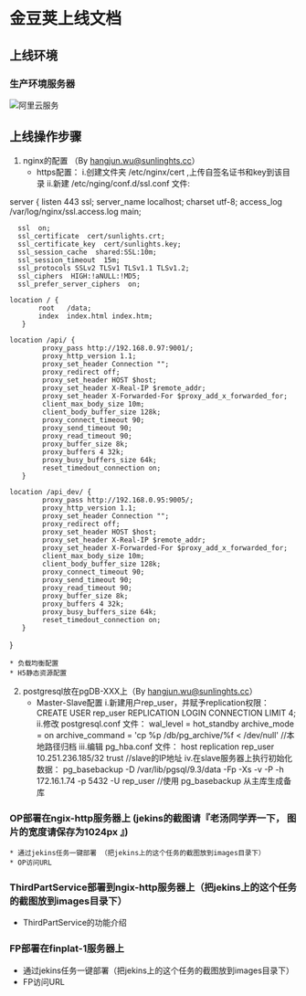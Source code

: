 ﻿# 金豆荚上线文档

## 上线环境

### 生产环境服务器

![阿里云服务](./ali_servers.jpg)

## 上线操作步骤

1. nginx的配置 （By hangjun.wu@sunlinghts.cc）
	* https配置：
	i.创建文件夹 /etc/nginx/cert ,上传自签名证书和key到该目录
	ii.新建 /etc/nging/conf.d/ssl.conf 文件:

server {
      listen 443 ssl;
      server_name localhost;
      charset utf-8;
      access_log /var/log/nginx/ssl.access.log main;

      ssl  on;
      ssl_certificate  cert/sunlights.crt;
      ssl_certificate_key  cert/sunlights.key;
      ssl_session_cache  shared:SSL:10m;
      ssl_session_timeout  15m;
      ssl_protocols SSLv2 TLSv1 TLSv1.1 TLSv1.2;
      ssl_ciphers  HIGH:!aNULL:!MD5;
      ssl_prefer_server_ciphers  on;

    location / {
           root   /data;
           index  index.html index.htm;
       }

    location /api/ {
            proxy_pass http://192.168.0.97:9001/;
            proxy_http_version 1.1;
            proxy_set_header Connection "";
            proxy_redirect off;
            proxy_set_header HOST $host;
            proxy_set_header X-Real-IP $remote_addr;
            proxy_set_header X-Forwarded-For $proxy_add_x_forwarded_for;
            client_max_body_size 10m;
            client_body_buffer_size 128k;
            proxy_connect_timeout 90;
            proxy_send_timeout 90;
            proxy_read_timeout 90; 
            proxy_buffer_size 8k; 
            proxy_buffers 4 32k; 
            proxy_busy_buffers_size 64k;
            reset_timedout_connection on;
       }

    location /api_dev/ {
            proxy_pass http://192.168.0.95:9005/;
            proxy_http_version 1.1;
            proxy_set_header Connection "";
            proxy_redirect off;
            proxy_set_header HOST $host;
            proxy_set_header X-Real-IP $remote_addr;
            proxy_set_header X-Forwarded-For $proxy_add_x_forwarded_for;
            client_max_body_size 10m;
            client_body_buffer_size 128k;
            proxy_connect_timeout 90;
            proxy_send_timeout 90;
            proxy_read_timeout 90; 
            proxy_buffer_size 8k; 
            proxy_buffers 4 32k; 
            proxy_busy_buffers_size 64k;
            reset_timedout_connection on;
       }
   }

	* 负载均衡配置
	* H5静态资源配置
	
2. postgresql放在pgDB-XXX上（By hangjun.wu@sunlinghts.cc）
	* Master-Slave配置
	 i.新建用户rep_user，并赋予replication权限：CREATE USER rep_user REPLICATION LOGIN CONNECTION LIMIT 4;
	 ii.修改 postgresql.conf 文件：
            wal_level = hot_standby
            archive_mode = on
            archive_command = 'cp %p  /db/pg_archive/%f  < /dev/null'  //本地路径归档
	 iii.编辑 pg_hba.conf 文件：
	    host   replication   rep_user 10.251.236.185/32   trust    //slave的IP地址
	 iv.在slave服务器上执行初始化数据：
	    pg_basebackup -D /var/lib/pgsql/9.3/data -Fp -Xs -v -P -h 172.16.1.74 -p 5432 -U rep_user 
//使用 pg_basebackup 从主库生成备库


	
### OP部署在ngix-http服务器上  (jekins的截图请『老汤同学弄一下， 图片的宽度请保存为1024px 』)
	* 通过jekins任务一键部署 （把jekins上的这个任务的截图放到images目录下）
	* OP访问URL

### ThirdPartService部署到ngix-http服务器上（把jekins上的这个任务的截图放到images目录下）
    
  * ThirdPartService的功能介绍
	
### FP部署在finplat-1服务器上
    
  * 通过jekins任务一键部署（把jekins上的这个任务的截图放到images目录下）
  * FP访问URL
    




